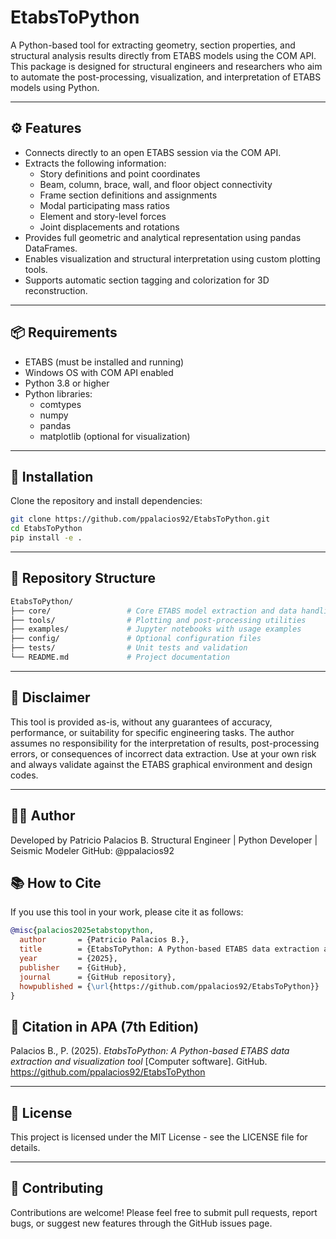 # EtabsToPython

A Python-based tool for extracting geometry, section properties, and structural analysis results directly from ETABS models using the COM API. This package is designed for structural engineers and researchers who aim to automate the post-processing, visualization, and interpretation of ETABS models using Python.

---

## ⚙️ Features

- Connects directly to an open ETABS session via the COM API.
- Extracts the following information:
  - Story definitions and point coordinates
  - Beam, column, brace, wall, and floor object connectivity
  - Frame section definitions and assignments
  - Modal participating mass ratios
  - Element and story-level forces
  - Joint displacements and rotations
- Provides full geometric and analytical representation using pandas DataFrames.
- Enables visualization and structural interpretation using custom plotting tools.
- Supports automatic section tagging and colorization for 3D reconstruction.

---

## 📦 Requirements

- ETABS (must be installed and running)
- Windows OS with COM API enabled
- Python 3.8 or higher
- Python libraries:
  - comtypes
  - numpy
  - pandas
  - matplotlib (optional for visualization)

---

## 🚀 Installation

Clone the repository and install dependencies:

```bash
git clone https://github.com/ppalacios92/EtabsToPython.git
cd EtabsToPython
pip install -e .
```
---

## 📁 Repository Structure
```bash
EtabsToPython/
├── core/                 # Core ETABS model extraction and data handling
├── tools/                # Plotting and post-processing utilities
├── examples/             # Jupyter notebooks with usage examples
├── config/               # Optional configuration files
├── tests/                # Unit tests and validation
└── README.md             # Project documentation
```

---
## 🛑 Disclaimer
This tool is provided as-is, without any guarantees of accuracy, performance, or suitability for specific engineering tasks.
The author assumes no responsibility for the interpretation of results, post-processing errors, or consequences of incorrect data extraction.
Use at your own risk and always validate against the ETABS graphical environment and design codes.

---
## 👨‍💻 Author

Developed by Patricio Palacios B.
Structural Engineer | Python Developer | Seismic Modeler
GitHub: @ppalacios92

## 📚 How to Cite

If you use this tool in your work, please cite it as follows:

```bibtex
@misc{palacios2025etabstopython,
  author       = {Patricio Palacios B.},
  title        = {EtabsToPython: A Python-based ETABS data extraction and visualization tool},
  year         = {2025},
  publisher    = {GitHub},
  journal      = {GitHub repository},
  howpublished = {\url{https://github.com/ppalacios92/EtabsToPython}}
}
```

## 📄 Citation in APA (7th Edition)

Palacios B., P. (2025). *EtabsToPython: A Python-based ETABS data extraction and visualization tool* [Computer software]. GitHub. https://github.com/ppalacios92/EtabsToPython

---

## 📜 License

This project is licensed under the MIT License - see the LICENSE file for details.

---

## 🤝 Contributing

Contributions are welcome! Please feel free to submit pull requests, report bugs, or suggest new features through the GitHub issues page.
